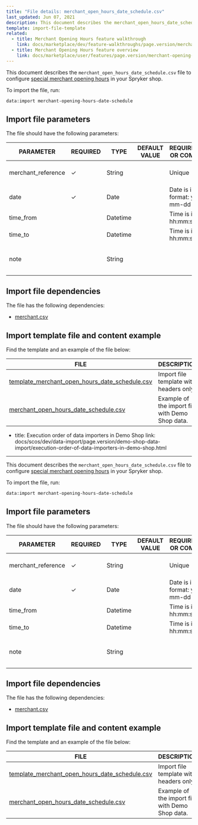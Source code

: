 ```yaml
---
title: "File details: merchant_open_hours_date_schedule.csv"
last_updated: Jun 07, 2021
description: This document describes the merchant_open_hours_date_schedule.csv file to configure Merchant opening hours information in your Spryker shop.
template: import-file-template
related:
  - title: Merchant Opening Hours feature walkthrough
    link: docs/marketplace/dev/feature-walkthroughs/page.version/merchant-opening-hours-feature-walkthrough.html
  - title: Merchant Opening Hours feature overview
    link: docs/marketplace/user/features/page.version/merchant-opening-hours-feature-overview.html
---
```


This document describes the `merchant_open_hours_date_schedule.csv` file to configure [special merchant opening hours](/docs/marketplace/user/features/{{site.version}}/merchant-opening-hours-feature-overview.html) in your Spryker shop.

To import the file, run:

```bash
data:import merchant-opening-hours-date-schedule
```

## Import file parameters

The file should have the following parameters:

| PARAMETER      | REQUIRED | TYPE | DEFAULT VALUE | REQUIREMENTS OR COMMENTS  | DESCRIPTION                               |
| ------------- | ---------- | ------ | ----------- | ------------------- | ------------------------------------ |
| merchant_reference | &check;             | String   |                   | Unique                        | Identifier of the merchant in the system.     |
| date               | &check;             | Date     |                   | Date is in format: yyyy-mm-dd | Date of the described schedule.               |
| time_from          |               | Datetime |                   | Time is in format hh:mm:ss    | Time from.                                    |
| time_to            |               | Datetime |                   | Time is in format hh:mm:ss    | Time to.                                      |
| note               |               | String   |                   |                               | Additional notes or comments to the schedule. |

## Import file dependencies

The file has the following dependencies:

- [merchant.csv](/docs/marketplace/dev/data-import/{{site.version}}/file-details-merchant.csv.html)

## Import template file and content example

Find the template and an example of the file below:

| FILE     | DESCRIPTION    |
| -------------------------- | -------------------------- |
| [template_merchant_open_hours_date_schedule.csv](https://spryker.s3.eu-central-1.amazonaws.com/docs/Developer+Guide/Back-End/Data+Manipulation/Data+Ingestion/Data+Import/Data+Import+Categories/Marketplace+setup/template_merchant_open_hours_date_schedule.csv) | Import file template with headers only.         |
| [merchant_open_hours_date_schedule.csv](https://spryker.s3.eu-central-1.amazonaws.com/docs/Developer+Guide/Back-End/Data+Manipulation/Data+Ingestion/Data+Import/Data+Import+Categories/Marketplace+setup/merchant_open_hours_date_schedule.csv) | Example of the import file with Demo Shop data. |
  - title: Execution order of data importers in Demo Shop
    link: docs/scos/dev/data-import/page.version/demo-shop-data-import/execution-order-of-data-importers-in-demo-shop.html
---

This document describes the `merchant_open_hours_date_schedule.csv` file to configure [special merchant opening hours](/docs/marketplace/user/features/{{site.version}}/merchant-opening-hours-feature-overview.html) in your Spryker shop.

To import the file, run:

```bash
data:import merchant-opening-hours-date-schedule
```

## Import file parameters

The file should have the following parameters:

| PARAMETER      | REQUIRED | TYPE | DEFAULT VALUE | REQUIREMENTS OR COMMENTS  | DESCRIPTION                               |
| ------------- | ---------- | ------ | ----------- | ------------------- | ------------------------------------ |
| merchant_reference | &check;             | String   |                   | Unique                        | Identifier of the merchant in the system.     |
| date               | &check;             | Date     |                   | Date is in format: yyyy-mm-dd | Date of the described schedule.               |
| time_from          |               | Datetime |                   | Time is in format hh:mm:ss    | Time from.                                    |
| time_to            |               | Datetime |                   | Time is in format hh:mm:ss    | Time to.                                      |
| note               |               | String   |                   |                               | Additional notes or comments to the schedule. |

## Import file dependencies

The file has the following dependencies:

- [merchant.csv](/docs/marketplace/dev/data-import/{{site.version}}/file-details-merchant.csv.html)

## Import template file and content example

Find the template and an example of the file below:

| FILE     | DESCRIPTION    |
| -------------------------- | -------------------------- |
| [template_merchant_open_hours_date_schedule.csv](https://spryker.s3.eu-central-1.amazonaws.com/docs/Developer+Guide/Back-End/Data+Manipulation/Data+Ingestion/Data+Import/Data+Import+Categories/Marketplace+setup/template_merchant_open_hours_date_schedule.csv) | Import file template with headers only.         |
| [merchant_open_hours_date_schedule.csv](https://spryker.s3.eu-central-1.amazonaws.com/docs/Developer+Guide/Back-End/Data+Manipulation/Data+Ingestion/Data+Import/Data+Import+Categories/Marketplace+setup/merchant_open_hours_date_schedule.csv) | Example of the import file with Demo Shop data. |
